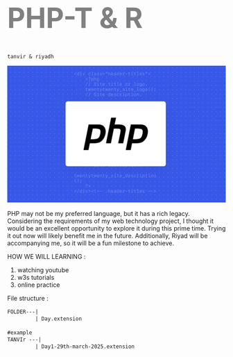<h1 style="color:gray; font-size:4rem">
PHP-T & R
</h1>

```
tanvir & riyadh
```

![Riyad](./php.webp)

PHP may not be my preferred language, but it has a rich legacy. Considering the requirements of my web technology project, I thought it would be an excellent opportunity to explore it during this prime time. Trying it out now will likely benefit me in the future. Additionally, Riyad will be accompanying me, so it will be a fun milestone to achieve.

 
 HOW WE WILL LEARNING :
 1. watching youtube 
 2. w3s tutorials 
 3. online practice

 File structure : 
 <br>
 ```
 FOLDER---|
          | Day.extension 

#example
TANVIr ---|
          | Day1-29th-march-2025.extension 
```